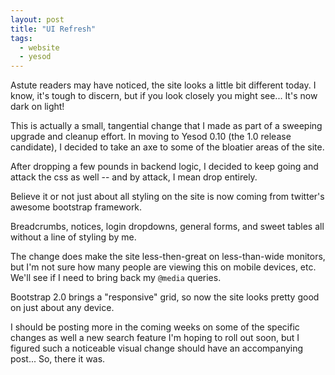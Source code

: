 ```yaml
---
layout: post
title: "UI Refresh"
tags:
  - website
  - yesod
---
```


Astute readers may have noticed, the site looks a little bit different 
today. I know, it's tough to discern, but if you look closely you might 
see... It's now dark on light!

This is actually a small, tangential change that I made as part of 
a sweeping upgrade and cleanup effort. In moving to Yesod 0.10 (the 1.0 
release candidate), I decided to take an axe to some of the bloatier 
areas of the site.

After dropping a few pounds in backend logic, I decided to keep going 
and attack the css as well -- and by attack, I mean drop entirely.

Believe it or not just about all styling on the site is now coming from 
twitter's awesome bootstrap framework.

Breadcrumbs, notices, login dropdowns, general forms, and sweet tables 
all without a line of styling by me.

The change does make the site less-then-great on less-than-wide 
monitors, but I'm not sure how many people are viewing this on mobile 
devices, etc. We'll see if I need to bring back my `@media` queries.

<div class="well">
Bootstrap 2.0 brings a "responsive" grid, so now the site looks pretty 
good on just about any device.

</div>

I should be posting more in the coming weeks on some of the specific 
changes as well a new search feature I'm hoping to roll out soon, but I 
figured such a noticeable visual change should have an accompanying 
post... So, there it was.
